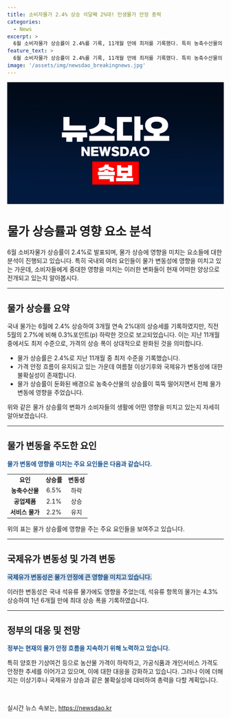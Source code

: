 ```yaml
---
title: 소비자물가 2.4% 상승 석달째 2%대! 민생물가 안정 총력
categories:
  - News
excerpt: >
  6월 소비자물가 상승률이 2.4%를 기록, 11개월 만에 최저를 기록했다. 특히 농축수산물의 상승률이 줄었고 석유류를 제외한 근원물가도 안정한 흐름을 보였다. 그러나 석유류는 4.3% 상승하며 18개월 이상의 최고 상승률을 보였고, 가공식품은 40개월 이상의 최저 상승률을 기록했다. 정부는 물가 안정을 위해 노력하고 있지만, 여름철 이상기후와 국제유가의 불확실성 등으로 계절적으로 불안한 상황이 예상된다.
feature_text: >
  6월 소비자물가 상승률이 2.4%를 기록, 11개월 만에 최저를 기록했다. 특히 농축수산물의 상승률이 줄었고 석유류를 제외한 근원물가도 안정한 흐름을 보였다. 그러나 석유류는 4.3% 상승하며 18개월 이상의 최고 상승률을 보였고, 가공식품은 40개월 이상의 최저 상승률을 기록했다. 정부는 물가 안정을 위해 노력하고 있지만, 여름철 이상기후와 국제유가의 불확실성 등으로 계절적으로 불안한 상황이 예상된다.
image: '/assets/img/newsdao_breakingnews.jpg'
---
```


<p><img src="/assets/img/newsdao_breakingnews.jpg" alt="flaretime 속보" /></p>

<h1>물가 상승률과 영향 요소 분석</h1>

<p data-ke-size="size16">6월 소비자물가 상승률이 2.4%로 발표되며, 물가 상승에 영향을 미치는 요소들에 대한 분석이 진행되고 있습니다. 특히 국내외 여러 요인들이 물가 변동성에 영향을 미치고 있는 가운데, 소비자들에게 중대한 영향을 미치는 이러한 변화들이 현재 어떠한 양상으로 전개되고 있는지 알아봅시다.</p>

<hr>

<h2 data-ke-size="size26">물가 상승률 요약</h2>

<p>국내 물가는 6월에 2.4% 상승하여 3개월 연속 2%대의 상승세를 기록하였지만, 직전 5월의 2.7%에 비해 0.3%포인트(p) 하락한 것으로 보고되었습니다. 이는 지난 11개월 중에서도 최저 수준으로, 가격의 상승 폭이 상대적으로 완화된 것을 의미합니다.</p>

<ul>
  <li>물가 상승률은 2.4%로 지난 11개월 중 최저 수준을 기록했습니다.</li>
  <li>가격 안정 흐름이 유지되고 있는 가운데 여름철 이상기후와 국제유가 변동성에 대한 불확실성이 존재합니다.</li>
  <li>물가 상승률이 둔화된 배경으로 농축수산물의 상승률이 뚝뚝 떨어지면서 전체 물가 변동에 영향을 주었습니다.</li>
</ul>

<p data-ke-size="size16">위와 같은 물가 상승률의 변화가 소비자들의 생활에 어떤 영향을 미치고 있는지 자세히 알아보겠습니다.</p>

<hr>

<h2 data-ke-size="size26">물가 변동을 주도한 요인</h2>

<p><b><span style="color: #1a5490;">물가 변동에 영향을 미치는 주요 요인들은 다음과 같습니다.</span></b></p>

<table>
  <tr>
    <td style="text-align: center; height: 17px;"><b>요인</b></td>
    <td style="text-align: center; height: 17px;"><b>상승률</b></td>
    <td style="text-align: center; height: 17px;"><b>변동성</b></td>
  </tr>
  <tr>
    <td style="text-align: center; height: 17px;"><b>농축수산물</b></td>
    <td style="text-align: center; height: 17px;">6.5%</td>
    <td style="text-align: center; height: 17px;">하락</td>
  </tr>
  <tr>
    <td style="text-align: center; height: 17px;"><b>공업제품</b></td>
    <td style="text-align: center; height: 17px;">2.1%</td>
    <td style="text-align: center; height: 17px;">상승</td>
  </tr>
  <tr>
    <td style="text-align: center; height: 17px;"><b>서비스 물가</b></td>
    <td style="text-align: center; height: 17px;">2.2%</td>
    <td style="text-align: center; height: 17px;">유지</td>
  </tr>
</table>

<p data-ke-size="size16">위의 표는 물가 상승률에 영향을 주는 주요 요인들을 보여주고 있습니다.</p>

<hr>

<h2 data-ke-size="size26">국제유가 변동성 및 가격 변동</h2>

<p><b><span style="background-color: #21538527; color: #1a5490;">국제유가 변동성은 물가 안정에 큰 영향을 미치고 있습니다.</span></b></p>

<p data-ke-size="size16">이러한 변동성은 국내 석유류 물가에도 영향을 주었는데, 석유류 항목의 물가는 4.3% 상승하여 1년 6개월 만에 최대 상승 폭을 기록하였습니다.</p>

<hr>

<h2 data-ke-size="size26">정부의 대응 및 전망</h2>

<p><b><span style="color: #1a5490;">정부는 현재의 물가 안정 흐름을 지속하기 위해 노력하고 있습니다.</span></b></p>

<p data-ke-size="size16">특히 양호한 기상여건 등으로 농산물 가격이 하락하고, 가공식품과 개인서비스 가격도 안정한 추세를 이어가고 있으며, 이에 대한 대응을 강화하고 있습니다. 그러나 이에 더해지는 이상기후나 국제유가 상승과 같은 불확실성에 대비하여 총력을 다할 계획입니다.</p>

<p data-ke-size="size16">&nbsp;</p>
실시간 뉴스 속보는, <a href="https://newsdao.kr" rel="dofollow">https://newsdao.kr</a>


